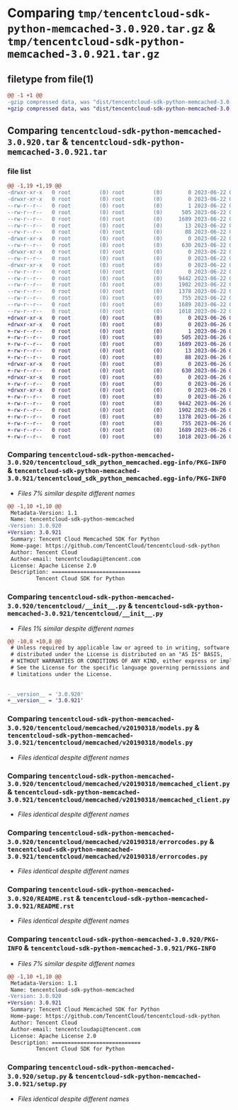 # Comparing `tmp/tencentcloud-sdk-python-memcached-3.0.920.tar.gz` & `tmp/tencentcloud-sdk-python-memcached-3.0.921.tar.gz`

## filetype from file(1)

```diff
@@ -1 +1 @@
-gzip compressed data, was "dist/tencentcloud-sdk-python-memcached-3.0.920.tar", last modified: Thu Jun 22 00:27:20 2023, max compression
+gzip compressed data, was "dist/tencentcloud-sdk-python-memcached-3.0.921.tar", last modified: Mon Jun 26 00:28:12 2023, max compression
```

## Comparing `tencentcloud-sdk-python-memcached-3.0.920.tar` & `tencentcloud-sdk-python-memcached-3.0.921.tar`

### file list

```diff
@@ -1,19 +1,19 @@
-drwxr-xr-x   0 root         (0) root         (0)        0 2023-06-22 00:27:20.000000 tencentcloud-sdk-python-memcached-3.0.920/
-drwxr-xr-x   0 root         (0) root         (0)        0 2023-06-22 00:27:20.000000 tencentcloud-sdk-python-memcached-3.0.920/tencentcloud_sdk_python_memcached.egg-info/
--rw-r--r--   0 root         (0) root         (0)        1 2023-06-22 00:27:20.000000 tencentcloud-sdk-python-memcached-3.0.920/tencentcloud_sdk_python_memcached.egg-info/dependency_links.txt
--rw-r--r--   0 root         (0) root         (0)      505 2023-06-22 00:27:20.000000 tencentcloud-sdk-python-memcached-3.0.920/tencentcloud_sdk_python_memcached.egg-info/SOURCES.txt
--rw-r--r--   0 root         (0) root         (0)     1689 2023-06-22 00:27:20.000000 tencentcloud-sdk-python-memcached-3.0.920/tencentcloud_sdk_python_memcached.egg-info/PKG-INFO
--rw-r--r--   0 root         (0) root         (0)       13 2023-06-22 00:27:20.000000 tencentcloud-sdk-python-memcached-3.0.920/tencentcloud_sdk_python_memcached.egg-info/top_level.txt
--rw-r--r--   0 root         (0) root         (0)       88 2023-06-22 00:27:20.000000 tencentcloud-sdk-python-memcached-3.0.920/setup.cfg
-drwxr-xr-x   0 root         (0) root         (0)        0 2023-06-22 00:27:20.000000 tencentcloud-sdk-python-memcached-3.0.920/tencentcloud/
--rw-r--r--   0 root         (0) root         (0)      630 2023-06-22 00:27:19.000000 tencentcloud-sdk-python-memcached-3.0.920/tencentcloud/__init__.py
-drwxr-xr-x   0 root         (0) root         (0)        0 2023-06-22 00:27:20.000000 tencentcloud-sdk-python-memcached-3.0.920/tencentcloud/memcached/
--rw-r--r--   0 root         (0) root         (0)        0 2023-06-22 00:27:19.000000 tencentcloud-sdk-python-memcached-3.0.920/tencentcloud/memcached/__init__.py
-drwxr-xr-x   0 root         (0) root         (0)        0 2023-06-22 00:27:20.000000 tencentcloud-sdk-python-memcached-3.0.920/tencentcloud/memcached/v20190318/
--rw-r--r--   0 root         (0) root         (0)        0 2023-06-22 00:27:19.000000 tencentcloud-sdk-python-memcached-3.0.920/tencentcloud/memcached/v20190318/__init__.py
--rw-r--r--   0 root         (0) root         (0)     9442 2023-06-22 00:27:19.000000 tencentcloud-sdk-python-memcached-3.0.920/tencentcloud/memcached/v20190318/models.py
--rw-r--r--   0 root         (0) root         (0)     1902 2023-06-22 00:27:19.000000 tencentcloud-sdk-python-memcached-3.0.920/tencentcloud/memcached/v20190318/memcached_client.py
--rw-r--r--   0 root         (0) root         (0)     1378 2023-06-22 00:27:19.000000 tencentcloud-sdk-python-memcached-3.0.920/tencentcloud/memcached/v20190318/errorcodes.py
--rw-r--r--   0 root         (0) root         (0)      755 2023-06-22 00:27:19.000000 tencentcloud-sdk-python-memcached-3.0.920/README.rst
--rw-r--r--   0 root         (0) root         (0)     1689 2023-06-22 00:27:20.000000 tencentcloud-sdk-python-memcached-3.0.920/PKG-INFO
--rw-r--r--   0 root         (0) root         (0)     1018 2023-06-22 00:27:19.000000 tencentcloud-sdk-python-memcached-3.0.920/setup.py
+drwxr-xr-x   0 root         (0) root         (0)        0 2023-06-26 00:28:12.000000 tencentcloud-sdk-python-memcached-3.0.921/
+drwxr-xr-x   0 root         (0) root         (0)        0 2023-06-26 00:28:12.000000 tencentcloud-sdk-python-memcached-3.0.921/tencentcloud_sdk_python_memcached.egg-info/
+-rw-r--r--   0 root         (0) root         (0)        1 2023-06-26 00:28:12.000000 tencentcloud-sdk-python-memcached-3.0.921/tencentcloud_sdk_python_memcached.egg-info/dependency_links.txt
+-rw-r--r--   0 root         (0) root         (0)      505 2023-06-26 00:28:12.000000 tencentcloud-sdk-python-memcached-3.0.921/tencentcloud_sdk_python_memcached.egg-info/SOURCES.txt
+-rw-r--r--   0 root         (0) root         (0)     1689 2023-06-26 00:28:12.000000 tencentcloud-sdk-python-memcached-3.0.921/tencentcloud_sdk_python_memcached.egg-info/PKG-INFO
+-rw-r--r--   0 root         (0) root         (0)       13 2023-06-26 00:28:12.000000 tencentcloud-sdk-python-memcached-3.0.921/tencentcloud_sdk_python_memcached.egg-info/top_level.txt
+-rw-r--r--   0 root         (0) root         (0)       88 2023-06-26 00:28:12.000000 tencentcloud-sdk-python-memcached-3.0.921/setup.cfg
+drwxr-xr-x   0 root         (0) root         (0)        0 2023-06-26 00:28:12.000000 tencentcloud-sdk-python-memcached-3.0.921/tencentcloud/
+-rw-r--r--   0 root         (0) root         (0)      630 2023-06-26 00:28:12.000000 tencentcloud-sdk-python-memcached-3.0.921/tencentcloud/__init__.py
+drwxr-xr-x   0 root         (0) root         (0)        0 2023-06-26 00:28:12.000000 tencentcloud-sdk-python-memcached-3.0.921/tencentcloud/memcached/
+-rw-r--r--   0 root         (0) root         (0)        0 2023-06-26 00:28:12.000000 tencentcloud-sdk-python-memcached-3.0.921/tencentcloud/memcached/__init__.py
+drwxr-xr-x   0 root         (0) root         (0)        0 2023-06-26 00:28:12.000000 tencentcloud-sdk-python-memcached-3.0.921/tencentcloud/memcached/v20190318/
+-rw-r--r--   0 root         (0) root         (0)        0 2023-06-26 00:28:12.000000 tencentcloud-sdk-python-memcached-3.0.921/tencentcloud/memcached/v20190318/__init__.py
+-rw-r--r--   0 root         (0) root         (0)     9442 2023-06-26 00:28:12.000000 tencentcloud-sdk-python-memcached-3.0.921/tencentcloud/memcached/v20190318/models.py
+-rw-r--r--   0 root         (0) root         (0)     1902 2023-06-26 00:28:12.000000 tencentcloud-sdk-python-memcached-3.0.921/tencentcloud/memcached/v20190318/memcached_client.py
+-rw-r--r--   0 root         (0) root         (0)     1378 2023-06-26 00:28:12.000000 tencentcloud-sdk-python-memcached-3.0.921/tencentcloud/memcached/v20190318/errorcodes.py
+-rw-r--r--   0 root         (0) root         (0)      755 2023-06-26 00:28:12.000000 tencentcloud-sdk-python-memcached-3.0.921/README.rst
+-rw-r--r--   0 root         (0) root         (0)     1689 2023-06-26 00:28:12.000000 tencentcloud-sdk-python-memcached-3.0.921/PKG-INFO
+-rw-r--r--   0 root         (0) root         (0)     1018 2023-06-26 00:28:12.000000 tencentcloud-sdk-python-memcached-3.0.921/setup.py
```

### Comparing `tencentcloud-sdk-python-memcached-3.0.920/tencentcloud_sdk_python_memcached.egg-info/PKG-INFO` & `tencentcloud-sdk-python-memcached-3.0.921/tencentcloud_sdk_python_memcached.egg-info/PKG-INFO`

 * *Files 7% similar despite different names*

```diff
@@ -1,10 +1,10 @@
 Metadata-Version: 1.1
 Name: tencentcloud-sdk-python-memcached
-Version: 3.0.920
+Version: 3.0.921
 Summary: Tencent Cloud Memcached SDK for Python
 Home-page: https://github.com/TencentCloud/tencentcloud-sdk-python
 Author: Tencent Cloud
 Author-email: tencentcloudapi@tencent.com
 License: Apache License 2.0
 Description: ============================
         Tencent Cloud SDK for Python
```

### Comparing `tencentcloud-sdk-python-memcached-3.0.920/tencentcloud/__init__.py` & `tencentcloud-sdk-python-memcached-3.0.921/tencentcloud/__init__.py`

 * *Files 1% similar despite different names*

```diff
@@ -10,8 +10,8 @@
 # Unless required by applicable law or agreed to in writing, software
 # distributed under the License is distributed on an "AS IS" BASIS,
 # WITHOUT WARRANTIES OR CONDITIONS OF ANY KIND, either express or implied.
 # See the License for the specific language governing permissions and
 # limitations under the License.
 
 
-__version__ = '3.0.920'
+__version__ = '3.0.921'
```

### Comparing `tencentcloud-sdk-python-memcached-3.0.920/tencentcloud/memcached/v20190318/models.py` & `tencentcloud-sdk-python-memcached-3.0.921/tencentcloud/memcached/v20190318/models.py`

 * *Files identical despite different names*

### Comparing `tencentcloud-sdk-python-memcached-3.0.920/tencentcloud/memcached/v20190318/memcached_client.py` & `tencentcloud-sdk-python-memcached-3.0.921/tencentcloud/memcached/v20190318/memcached_client.py`

 * *Files identical despite different names*

### Comparing `tencentcloud-sdk-python-memcached-3.0.920/tencentcloud/memcached/v20190318/errorcodes.py` & `tencentcloud-sdk-python-memcached-3.0.921/tencentcloud/memcached/v20190318/errorcodes.py`

 * *Files identical despite different names*

### Comparing `tencentcloud-sdk-python-memcached-3.0.920/README.rst` & `tencentcloud-sdk-python-memcached-3.0.921/README.rst`

 * *Files identical despite different names*

### Comparing `tencentcloud-sdk-python-memcached-3.0.920/PKG-INFO` & `tencentcloud-sdk-python-memcached-3.0.921/PKG-INFO`

 * *Files 7% similar despite different names*

```diff
@@ -1,10 +1,10 @@
 Metadata-Version: 1.1
 Name: tencentcloud-sdk-python-memcached
-Version: 3.0.920
+Version: 3.0.921
 Summary: Tencent Cloud Memcached SDK for Python
 Home-page: https://github.com/TencentCloud/tencentcloud-sdk-python
 Author: Tencent Cloud
 Author-email: tencentcloudapi@tencent.com
 License: Apache License 2.0
 Description: ============================
         Tencent Cloud SDK for Python
```

### Comparing `tencentcloud-sdk-python-memcached-3.0.920/setup.py` & `tencentcloud-sdk-python-memcached-3.0.921/setup.py`

 * *Files identical despite different names*

